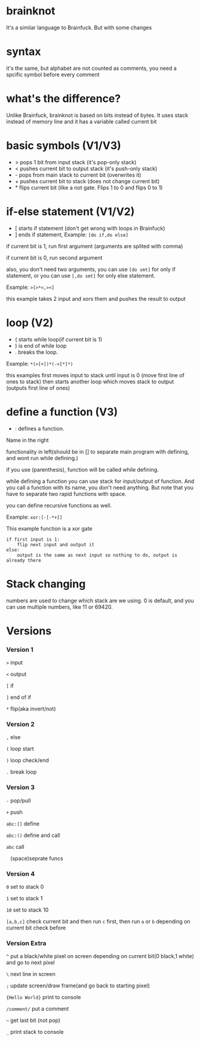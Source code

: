 # brainknot
It's a similar language to Brainfuck. But with some changes

# syntax
it's the same, but alphabet are not counted as comments, you need a spcific symbol before every comment

# what's the difference?
Unlike Brainfuck, brainknot is based on bits instead of bytes.
It uses stack instead of memory line
and it has a variable called current bit

# basic symbols (V1/V3)
- \> pops 1 bit from input stack (it's pop-only stack)
- \< pushes current bit to output stack (it's push-only stack)
- \- pops from main stack to current bit (overwrites it)
- \+ pushes current bit to stack (does not change current bit)
- \* flips current bit (like a not gate. Flips 1 to 0 and flips 0 to 1)

# if-else statement (V1/V2)
- \[ starts if statement (don't get wrong with loops in Brainfuck)
- \] ends if statement, Example: `[do if,do else]`

if current bit is 1, run first argument (arguments are splited with comma)

if current bit is 0, run second argument

also, you don't need two arguments, you can use `[do smt]` for only if statement, or you can use `[,do smt]` for only else statement.

Example: `>[>*<,><]`

this example takes 2 input and xors them and pushes the result to output

# loop (V2)
- \( starts while loop(if current bit is 1)
- \) is end of while loop
- \. breaks the loop.

Example: `*(>[+])*(-<[*]*)`

this examples first moves input to stack until input is 0 (move first line of ones to stack)
then starts another loop which moves stack to output (outputs first line of ones)

# define a function (V3)
- \: defines a function.

Name in the right

functionality in left(should be in [] to separate main program with defining, and wont run while defining.)

if you use (parenthesis), function will  be called while defining.

while defining a function you can use stack for input/output of function.
And you call a function with its name, you don't need anything.
But note that you have to separate two rapid functions with space.

you can define recursive functions as well.

Example:
`xor:[-[-*+]]`

This example function is a xor gate

    if first input is 1:
        flip next input and output it
    else:
        output is the same as next input so nothing to do, output is already there

# Stack changing
numbers are used to change which stack are we using.
0 is default, and you can use multiple numbers, like 11 or 69420.

# Versions

### Version 1

`>` input

`<` output

`[` if

`]` end of if

`*` flip(aka invert/not)

### Version 2

`,` else

`(` loop start

`)` loop check/end

`.` break loop

### Version 3

`-` pop/pull

`+` push

`abc:[]` define

`abc:()` define and call

`abc` call

` ` (space)seprate funcs

### Version 4

`0` set to stack 0

`1` set to stack 1

`10` set to stack 10

`[a,b,c]` check current bit and then run `c` first, then run `a` or `b` depending on current bit check before

### Version Extra

`^` put a black/white pixel on screen depending on current bit(0 black,1 white) and go to next pixel

`\` next line in screen

`;` update screen/draw frame(and go back to starting pixel)

`{Hello World}` print to console

`/comment/` put a comment

`~` get last bit (not pop)

`_` print stack to console
